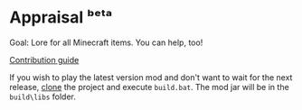 # Appraisal ᵇᵉᵗᵃ

Goal: Lore for all Minecraft items. You can help, too! 

[Contribution guide](https://github.com/DrMeepster/appraisal/wiki/Contribution-Guide)

If you wish to play the latest version mod and don't want to wait for the next release, [clone](https://help.github.com/en/github/creating-cloning-and-archiving-repositories/cloning-a-repository) the project and execute `build.bat`. The mod jar will be in the `build\libs` folder.
